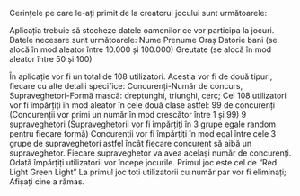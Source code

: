 
Cerințele pe care le-ați primit de la creatorul jocului sunt următoarele:

Aplicația trebuie să stocheze datele oamenilor ce vor participa la jocuri. 
Datele necesare sunt următoarele:
Nume 
Prenume
Oraș
Datorie bani (se alocă în mod aleator între 10.000 și 100.000)
Greutate (se alocă în mod aleator între 50 și 100)

În aplicație vor fi un total de 108 utilizatori. Acestia vor fi de două tipuri, fiecare cu alte detalii specifice:
Concurenți-Număr de concurs, Supraveghetori-Formă mască: dreptunghi, triunghi, cerc;
Cei 108 utilizatori vor fi împărțiți în mod aleator în cele două clase astfel:
  99 de concurenți (Concurenții vor primi un număr în mod crescător între 1 și 99)
  9 supraveghetori (Supraveghetorii vor fi împărțiți în 3 grupe egale random pentru fiecare formă)
Concurenții vor fi împărțiți în mod egal între cele 3 grupe de supraveghetori astfel încât fiecare concurent să aibă un supraveghetor.
Fiecare supraveghetor va avea același număr de concurenți.
Odată împărțiți utilizatorii vor începe jocurile.
Primul joc este cel de “Red Light Green Light”
La primul joc toți utilizatorii cu număr par vor fi eliminați; Afișați cine a rămas.

